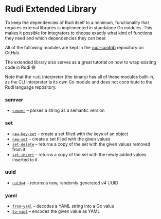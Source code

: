 # Rudi Extended Library

To keep the dependencies of Rudi itself to a minimum, functionality that requires external libraries
is implemented in standalone Go modules. This makes it possible for integrators to choose exactly
what kind of functions they need and which dependencies they can bear.

All of the following modules are kept in the [rudi-contrib](https://github.com/xrstf/rudi-contrib)
repository on GitHub.

The extended library also serves as a great tutorial on how to wrap existing code in Rudi :smile:

Note that the `rudi` interpreter (the binary) has all of these modules built-in, as the CLI
interpreter is its own Go module and does not contribute to the Rudi language repository.

<!-- BEGIN_EXTLIB_TOC -->
### semver

* [`semver`](../extlib/semver/semver.md) – parses a string as a semantic version

### set

* [`new-key-set`](../extlib/set/new-key-set.md) – create a set filled with the keys of an object
* [`new-set`](../extlib/set/new-set.md) – create a set filled with the given values
* [`set-delete`](../extlib/set/set-delete.md) – returns a copy of the set with the given values removed from it
* [`set-insert`](../extlib/set/set-insert.md) – returns a copy of the set with the newly added values inserted to it

### uuid

* [`uuidv4`](../extlib/uuid/uuidv4.md) – returns a new, randomly generated v4 UUID

### yaml

* [`from-yaml`](../extlib/yaml/from-yaml.md) – decodes a YAML string into a Go value
* [`to-yaml`](../extlib/yaml/to-yaml.md) – encodes the given value as YAML
<!-- END_EXTLIB_TOC -->

